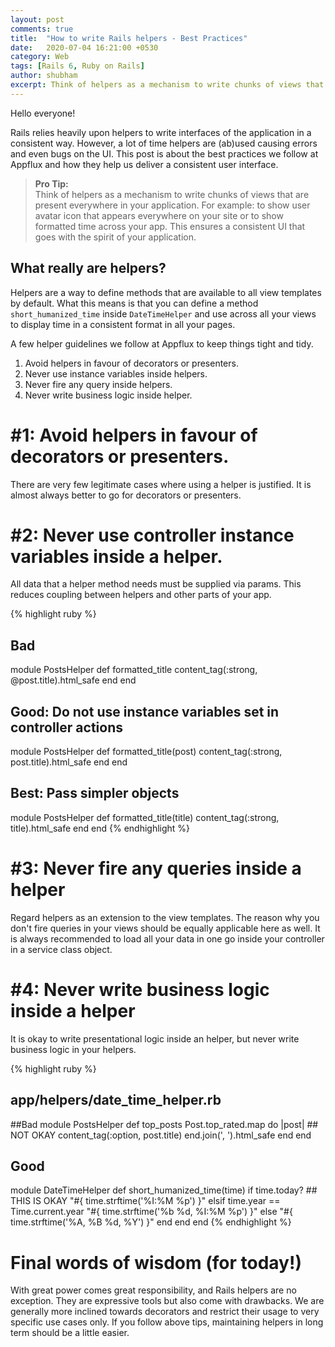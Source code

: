 ```yaml
---
layout: post
comments: true
title:  "How to write Rails helpers - Best Practices"
date:   2020-07-04 16:21:00 +0530
category: Web
tags: [Rails 6, Ruby on Rails]
author: shubham
excerpt: Think of helpers as a mechanism to write chunks of views that are present everywhere in your application. For example - to show user avatar icon that appears everywhere on your site or to show formatted time across your app. This ensures a consistent UI that goes with the spirit of your application.
---
```


Hello everyone!

Rails relies heavily upon helpers to write interfaces of the application in a consistent way. However, a lot of time helpers are (ab)used causing errors and even bugs on the UI. This post is about the best practices we follow at Appflux and how they help us deliver a consistent user interface.

> **Pro Tip:**<BR/>
Think of helpers as a mechanism to write chunks of views that are present everywhere in your application. For example: to show user avatar icon that appears everywhere on your site or to show formatted time across your app.
This ensures a consistent UI that goes with the spirit of your application.

## What really are helpers?

Helpers are a way to define methods that are available to all view templates by default. What this means is that you can define a method `short_humanized_time` inside `DateTimeHelper` and use across all your views to display time in a consistent format in all your pages.

A few helper guidelines we follow at Appflux to keep things tight and tidy.

1. Avoid helpers in favour of decorators or presenters.
2. Never use instance variables inside helpers.
3. Never fire any query inside helpers.
4. Never write business logic inside helper.

# #1: Avoid helpers in favour of decorators or presenters.

There are very few legitimate cases where using a helper is justified. It is almost always better to go for decorators or presenters.


# #2: Never use controller instance variables inside a helper.

All data that a helper method needs must be supplied via params. This reduces coupling between helpers and other parts of your app.

{% highlight ruby %}
## Bad
module PostsHelper
  def formatted_title
    content_tag(:strong, @post.title).html_safe
  end
end

## Good: Do not use instance variables set in controller actions
module PostsHelper
  def formatted_title(post)
    content_tag(:strong, post.title).html_safe
  end
end

## Best: Pass simpler objects
module PostsHelper
  def formatted_title(title)
    content_tag(:strong, title).html_safe
  end
end
{% endhighlight %}


# #3: Never fire any queries inside a helper

Regard helpers as an extension to the view templates. The reason why you don't fire queries in your views should be equally applicable here as well. It is always recommended to load all your data in one go inside your controller in a service class object.

# #4: Never write business logic inside a helper

It is okay to write presentational logic inside an helper, but never write business logic in your helpers.

{% highlight ruby %}

## app/helpers/date_time_helper.rb
##Bad
module PostsHelper
  def top_posts
    Post.top_rated.map do |post| ## NOT OKAY
      content_tag(:option, post.title)
    end.join(', ').html_safe
  end
end

## Good
module DateTimeHelper
  def short_humanized_time(time)
    if time.today? ## THIS IS OKAY
      "#{ time.strftime('%I:%M %p') }"
    elsif time.year == Time.current.year
      "#{ time.strftime('%b %d, %I:%M %p') }"
    else
      "#{ time.strftime('%A, %B %d, %Y') }"
    end
  end
end
{% endhighlight %}


# Final words of wisdom (for today!)

With great power comes great responsibility, and Rails helpers are no exception. They are expressive tools but also come with drawbacks. We are generally more inclined towards decorators and restrict their usage to very specific use cases only. If you follow above tips, maintaining helpers in long term should be a little easier.

